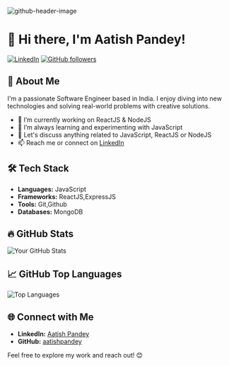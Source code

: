 
![github-header-image](https://github.com/aatishpandey/aatishpandey/assets/32216307/245bee61-6a3a-4bd4-a2e7-f1d317b278ef)


# 👋 Hi there, I'm Aatish Pandey!

<!-- [![Twitter Follow](https://img.shields.io/twitter/follow/yourtwitterhandle?style=social)](https://twitter.com/yourtwitterhandle) -->
[![LinkedIn](https://img.shields.io/badge/-Linkedin-blue?style=flat-square&logo=Linkedin&logoColor=white&link=https://www.linkedin.com/in/yourlinkedin/)](https://www.linkedin.com/in/yourlinkedin/aatish-pandey-9832799b/)
[![GitHub followers](https://img.shields.io/github/followers/yourusername?label=Github&style=social)](https://github.com/aatishpandey)
<!-- ![Profile views](https://komarev.com/ghpvc/?username=aatishpandey&color=brightgreen) -->


## 🚀 About Me

I'm a passionate Software Engineer based in India. I enjoy diving into new technologies and solving real-world problems with creative solutions.

- 🔭 I’m currently working on ReactJS & NodeJS
- 🌱 I’m always learning and experimenting with JavaScript
- 💬 Let's discuss anything related to JavaScript, ReactJS or NodeJS
- 📫 Reach me or connect on [LinkedIn](https://www.linkedin.com/in/yourlinkedin/aatish-pandey-9832799b/)

## 🛠️ Tech Stack

- **Languages:** JavaScript
- **Frameworks:** ReactJS,ExpressJS
- **Tools:** Git,Github
- **Databases:** MongoDB

<!-- ## 🚧 Projects

### [Project 1](https://github.com/yourusername/project1)
Brief description of Project 1.

### [Project 2](https://github.com/yourusername/project2)
Brief description of Project 2. -->

## 🔥 GitHub Stats

![Your GitHub Stats](https://github-readme-stats.vercel.app/api?username=aatishpandey&show_icons=true&theme=radical)

## 📈 GitHub Top Languages

![Top Languages](https://github-readme-stats.vercel.app/api/top-langs/?username=aatishpandey&layout=compact)

<!--
## 🌟 Featured Repositories

[![Repo 1](https://github-readme-stats.vercel.app/api/pin/?username=aatishpandey&repo=repo1&theme=radical)](https://github.com/yourusername/repo1)
[![Repo 2](https://github-readme-stats.vercel.app/api/pin/?username=aatishpandey&repo=repo2&theme=radical)](https://github.com/yourusername/repo2) 
-->

## 🌐 Connect with Me

<!-- - **Twitter:** [@yourtwitterhandle](https://twitter.com/yourtwitterhandle) -->
- **LinkedIn:** [Aatish Pandey](https://www.linkedin.com/in/yourlinkedin/aatish-pandey-9832799b/)
- **GitHub:** [aatishpandey](https://github.com/aatishpandey)
<!-- - **Portfolio:** [yourportfolio.com](https://www.yourportfolio.com) -->

Feel free to explore my work and reach out! 😊
